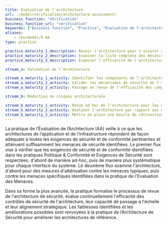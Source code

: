 ```yaml
---
title: Évaluation de l'architecture
url: ./model/verification/architecture-assessment/
business_function: "Vérification"
business_function_url: "verification"
keywords: ["Business function", "Practice", "Évaluation de l'architecture"]
aliases:
    - /es/model/V-AA
type: practice

practice_maturity_1_description: Revoir l'architecture pour s'assurer que les mesures de réduction de risque élémentaires sont en place pour les risques typiques.
practice_maturity_2_description: Examiner la liste complète des mécanismes de sécurité dans l'architecture.
practice_maturity_3_description: Examiner l'efficacité de l'architecture et des retours d'expérience pour améliorer l'architecture de sécurité.

stream_a: Validation de l'Architecture

stream_a_maturity_1_activity: Identifier les composants de l'architecture applicative et d'infrastructure et les passer en revue pour garantir un niveau de sécurité basique de l'approvisionnement
stream_a_maturity_2_activity: Valider les mécanismes de sécurité de l'architecture
stream_a_maturity_3_activity: Passage en revue de l'efficacité des composants d'architecture

stream_b: Réduction de risques architecturale

stream_b_maturity_1_activity: Revue ad hoc de l'architecture pour les menaces de sécurité non atténuées.
stream_b_maturity_2_activity: Analyser l'architecture par rapport aux menaces connues.
stream_b_maturity_3_activity: Mettre en place une boucle de rétroaction pour les résultats de revue d'architecture vers l'architecture d'entreprise, les principes & les modèles de conception d'organisation, les solutions de sécurité et les architectures de référence.
---
```


La pratique de l’Évaluation de l’Architecture (AA) veille à ce que les architectures de l’application et de l’infrastructure répondent de façon adéquate à toutes les exigences de sécurité et de conformité pertinentes et atténuent suffisamment les menaces de sécurité identifiées. Le premier flux vise à vérifier que les exigences de sécurité et de conformité identifiées dans les pratiques Politique & Conformité et Exigences de Sécurité sont respectées, d'abord de manière ad-hoc, puis de manière plus systématique pour chaque interface du système. Le deuxième flux examine l'architecture, d'abord pour des mesures d'atténuation contre les menaces typiques, puis contre les menaces spécifiques identifiées dans la pratique de l'Evaluation des Menaces.

Dans sa forme la plus avancée, la pratique formalise le processus de revue de l'architecture de sécurité, évalue continuellement l'efficacité des contrôles de sécurité de l'architecture, leur capacité de passage à l'échelle et leur alignement stratégique. Les faiblesses identifiées et les améliorations possibles sont renvoyées à la pratique de l’Architecture de Sécurité pour améliorer les architectures de référence.

